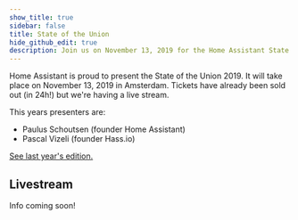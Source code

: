 ```yaml
---
show_title: true
sidebar: false
title: State of the Union
hide_github_edit: true
description: Join us on November 13, 2019 for the Home Assistant State of the Union.
---
```


Home Assistant is proud to present the State of the Union 2019. It will take place on November 13, 2019 in Amsterdam. Tickets have already been sold out (in 24h!) but we're having a live stream.

This years presenters are:

- Paulus Schoutsen (founder Home Assistant)
- Pascal Vizeli (founder Hass.io)

[See last year's edition.](/blog/2018/11/16/state-of-the-union/)

## Livestream

Info coming soon!
